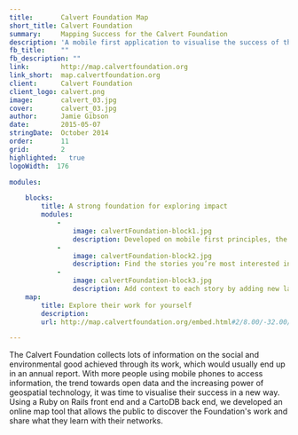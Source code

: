```yaml
---
title:       Calvert Foundation Map
short_title: Calvert Foundation
summary: 	 Mapping Success for the Calvert Foundation
description: 'A mobile first application to visualise the success of the Calvert Foundation'
fb_title:    ""
fb_description: ""
link:        http://map.calvertfoundation.org
link_short:  map.calvertfoundation.org
client:      Calvert Foundation
client_logo: calvert.png
image:       calvert_03.jpg
cover:       calvert_03.jpg
author:      Jamie Gibson
date:        2015-05-07
stringDate:  October 2014
order:       11
grid:        2
highlighted:   true
logoWidth:  176

modules:

    blocks:
        title: A strong foundation for exploring impact
        modules:
            -
                image: calvertFoundation-block1.jpg
                description: Developed on mobile first principles, the website responds to the size of the screen to ensure clear display for all. 
            -
                image: calvertFoundation-block2.jpg
                description: Find the stories you’re most interested in using the filters, or explore the map to see the variety of work they do.
            -
                image: calvertFoundation-block3.jpg
                description: Add context to each story by adding new layers, like % GDP from agriculture or median household income. 
    map:
        title: Explore their work for yourself
        description: 
        url: http://map.calvertfoundation.org/embed.html#2/8.00/-32.00/nokia-day/stories

---
```

The Calvert Foundation collects lots of information on the social and environmental good achieved through its work, which would usually end up in an annual report. With more people using mobile phones to access information, the trend towards open data and the increasing power of geospatial technology, it was time to visualise their success in a new way. Using a Ruby on Rails front end and a CartoDB back end, we developed an online map tool that allows the public to discover the Foundation's work and share what they learn with their networks. 
